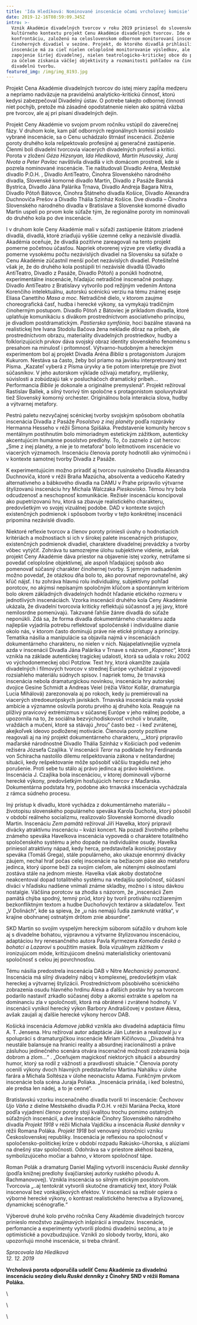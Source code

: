```yaml
---
title: 'Ida Hledíková: Nominované inscenácie očami vrcholovej komisie'
date: 2019-12-16T08:59:09.345Z
intro: >-
  Vznik Akadémie divadelných tvorcov v roku 2019 priniesol do slovenského
  kultúrneho kontextu projekt Cenu Akadémie divadelných tvorcov. Ide o tvorivú
  konfrontáciu, založenú na celoslovenskom odbornom monitorovaní inscenácií
  činoherných divadiel v sezóne. Projekt, do ktorého divadlá prihlásili svoje
  inscenácie má za cieľ nielen celoplošné monitorovanie výsledkov, ale aj
  zapojenie širšej divadelnej, nielen teatrologicko-kritickej obce do projektu,
  za účelom získania väčšej objektivity a rozmanitosti pohľadov na činohernú
  divadelnú tvorbu.
featured_img: /img/img_8193.jpg
---
```

Projekt Cena Akadémie divadelných tvorcov do istej miery zapĺňa medzeru a nepriamo nadväzuje na pravidelnú analyticko-kritickú činnosť, ktorú kedysi zabezpečoval Divadelný ústav. O potrebe takejto odbornej činnosti niet pochýb, pretože má zásadné opodstatnenie nielen ako spätná väzba pre tvorcov, ale aj pri písaní divadelných dejín. 

Projekt Ceny Akadémie vo svojom prvom ročníku vstúpil do záverečnej fázy. V druhom kole, kam päť odborných regionálnych komisií poslalo vybrané inscenácie, sa o Cenu uchádzalo štrnásť inscenácií. Zloženie poroty druhého kola rešpektovalo  profesijné aj generačné zastúpenie. Členmi boli divadelní tvorcovia viacerých divadelných profesií a kritici. Porota v zložení _Géza Hizsnyan, Ida Hledíková, Martin Husovský, Juraj Nvota a Peter Pavlac_ navštívila divadlá v ich domácom prostredí, kde si pozrela nominované inscenácie. Tie naštudovali Divadlo Aréna, Mestské divadlo P.O.H. , Divadlo AntiTeatro, Činohra Slovenského národného divadla, Slovenské komorné divadlo Martin, Divadlo z Pasáže Banská Bystrica, Divadlo Jána Palárika Trnava, Divadlo Andreja Bagara Nitra, Divadlo Pôtoň Bátovce, Činohra Štátneho divadla Košice, Divadlo Alexandra Duchnoviča Prešov a Divadlo Thália Színház Košice. Dve divadlá – Činohra Slovenského národného divadla v Bratislave a Slovenské komorné divadlo Martin uspeli po prvom kole súťaže tým, že regionálne poroty im nominovali do druhého kola po dve inscenácie. 

I v druhom kole Ceny Akadémie mali v súťaži zastúpenie štátom zriadené divadlá, divadlá, ktoré zriaďujú vyššie územné celky a nezávislé divadlá. Akadémia oceňuje, že divadlá pozitívne zareagovali na tento projekt pomerne početnou účasťou. Napriek otvorenej výzve pre všetky divadlá a pomerne vysokému počtu nezávislých divadiel na Slovensku sa súťaže o Cenu Akadémie zúčastnil menší počet nezávislých divadiel. Potešiteľné však je, že do druhého kola postúpili tri nezávislé divadlá (Divadlo AntiTeatro, Divadlo z Pasáže, Divadlo Pôtoň) a ponúkli hodnotné, experimentálne inscenácie, hľadajúc netradičné inscenačné postupy. Divadlo AntiTeatro z Bratislavy vytvorilo pod režijným vedením Antona Korenčiho intelektuálnu, autorskú scénickú verziu na tému známej eseje Eliasa Canettiho _Masa a moc._ Netradičné dielo, v ktorom zaujme choreografická časť, hudba i herecké výkony, sa vymykajú tradičným činoherným postupom. Divadlo Pôtoň z Bátoviec je príkladom divadla, ktoré uplatňuje komunikáciu s divákom prostredníctvom asociatívneho princípu, je divadlom postdramatickým. _Pastierska symfónia_, hoci bazálne stavaná na realistickej hre Ivana Stodolu Bačova žena nekladie dôraz na príbeh, ale prostredníctvom obrazu, materiality divadelných prostriedkov, hudby a folklorizujúcich prvkov dáva svojský obraz identity slovenského fenoménu s presahom na minulosť i prítomnosť.  Výtvarno-hudobným a hereckým experimentom bol aj projekt Divadla Aréna _Biblia_ s protagonistom Jurajom Kukurom. Nestáva sa často, žeby bol priamo na javisku interpretovaný text Písma. „Kazateľ vyberá z Písma úryvky a tie potom interpretuje pre život súčasníkov. V jeho autorskom výklade ožívajú metafory, myšlienky, súvislosti a zobúdzajú tak v poslucháčoch dramatický príbeh... Performancia _Biblie_ je dokonale a originálne premyslená“. Projekt režíroval Rastislav Ballek, a silný tvorivý tím spoločne s protagonistom spoluvytváral tiež Slovenský komorný orchester. Originálnou bola interakcia slova, hudby a výtvarnej metafory.

Pestrú paletu nezvyčajnej scénickej tvorby svojským spôsobom obohatila inscenácia Divadla z Pasáže _Posolstvo z inej planéty_ podľa rozprávky Hermanna Hesseho v réžii Šimona Spišáka. Predstavenie komunity hercov s mentálnym postihnutím bolo mimoriadnym estetickým zážitkom, autenticky akcentujúcim humánne posolstvo predlohy. To, čo zaznelo z úst hercov: „Sme z inej planéty, a nie je to metafora“ bolo leitmotívom inscenácie vo viacerých významoch. Inscenáciu členovia poroty hodnotili ako výnimočnú i v kontexte samotnej tvorby Divadla z Pasáže.       

K experimentujúcim možno priradiť aj tvorcov rusínskeho Divadla Alexandra Duchnoviča, ktoré v réžii Braňa Mazúcha, absolventa a vedúceho Katedry alternatívneho a bábkového divadla na DAMU v Prahe pripravilo výtvarne štylizovanú inscenáciu hry Michala Walczaka _Pieskovisko_. Témou hry bola odcudzenosť a neschopnosť komunikácie. Režisér inscenáciu koncipoval ako pupetrizovanú hru, ktorá sa zbavuje realistického charakteru, predovšetkým vo svojej vizuálnej podobe.  DAD v kontexte svojich existenčných podmienok i spôsobom tvorby v tejto konkrétnej inscenácii pripomína nezávislé divadlo.

Niektoré reflexie tvorcov a členov poroty priniesli úvahy o hodnotiacich kritériách a možnostiach si ich v širokej palete inscenačných prístupov, existenčných podmienok divadiel, charaktere divadelnej prevádzky a tvorby vôbec vytýčiť. Zohráva tu samozrejme úlohu subjektívne videnie, avšak projekt Ceny Akadémie dáva priestor na objavenie istej vzorky, netrúfame si povedať celoplošne objektívnej, ale aspoň hľadajúcej spôsob ako pomenovať súčasný charakter činohernej tvorby. S jemným nadsadením možno povedať, že otázkou dňa bolo to, ako porovnať neporovnateľné, aký kľúč nájsť. I tu zohráva hlavnú rolu individuálny, subjektívny pohľad porotcov, no akýmsi nepísaným spoločným kľúčom a spontánnym kritériom bolo okrem základných divadelných hodnôt hľadanie etického rozmeru v jednotlivých inscenáciách. Vzorka inscenácií druhého kola Ceny Akadémie ukázala, že divadelní tvorcovia kriticky reflektujú súčasnosť a jej javy, ktoré nemilosrdne pomenúvajú. Takzvané ľahšie žánre divadlá do súťaže neponúkli. Zdá sa, že forma divadla dokumentárneho charakteru azda najlepšie vyjadrila potrebu reflektovať spoločenské i individuálne dianie okolo nás, v ktorom často dominujú práve nie etické prístupy a princípy. Tematika násilia a manipulácie sa objavila najmä v inscenáciách dokumentárneho charakteru, no nielen v nich. Najapelatívnejšie vyznela azda v inscenácii Divadla Jána Palárika v Trnave s názvom  _„Kopanec“,_ ktorá vznikla na základe autentickej tragickej udalosti, ktorá sa udiala v roku 2002 vo východonemeckej obci Potzlow. Text hry, ktorá okamžite zaujala divadelných i filmových tvorcov v strednej Európe vychádzal z výpovedí rozsiahleho materiálu súdnych spisov. I napriek tomu, že trnavská inscenácia nebola dramaturgickou novinkou, inscenácia hry autorskej dvojice Gesine Schmidt a Andreas Veiel (réžia Viktor Kollár, dramaturgia Lucia Mihálová) zarezonovala aj po rokoch, kedy ju premiérovali na viacerých stredoeurópskych javiskách. Trnavská inscenácia mala vysoké ambície a významne oslovila porotu prvého aj druhého kola. Reaguje na plíživý pravicový extrémizmus v súčasnej Európe v jeho reálnej podobe, a upozornila na to, že sociálna bezvýchodiskovosť vrcholí v brutalite, vraždách a mučení, ktoré sa stávajú „hrou“ často bez - i keď zvrátenej, akejkoľvek ideovo podloženej motivácie. Členovia poroty pozitívne reagovali aj na iný projekt dokumentárneho charakteru,  __ktorý pripravilo maďarské národnostné Divadlo Thália Színház v Košiciach pod vedením režiséra Józsefa Czajlika. V inscenácii _Teror_ na podklade hry Ferdinanda von Schiracha nastolilo dilemu rešpektovania zákona v neštandardnej situácii, kedy rešpektovanie môže spôsobiť väčšiu tragédiu než jeho porušenie. Proti sebe tu stálo aj právo jedinca aj právo kolektívne. Inscenácia J. Czajlika bola inscenáciou, v ktorej dominovali výborné herecké výkony, predovšetkým hosťujúcich hercov z Maďarska. Dokumentárna podstata hry, podobne ako trnavská inscenácia vychádzala z rámca  súdneho procesu.

Iný prístup k divadlu, ktoré vychádza z dokumentárneho materiálu – životopisu slovenského populárneho speváka Karola Duchoňa, ktorý pôsobil v období reálneho socializmu, realizovalo Slovenské komorné divadlo Martin. Inscenáciu _Zem pamätá_ režíroval Jiří Havelka, ktorý pripravil divácky atraktívnu inscenáciu – kvázi koncert. Na pozadí životného príbehu známeho speváka Havelkova inscenácia vypovedá o charaktere totalitného spoločenského systému a jeho dopade na individuálne osudy. Havelka priniesol atraktívny nápad, kedy herca, predstaviteľa ikonickej postavy speváka (Tomáš Grega), stále populárneho, ako ukazuje enormný divácky záujem, nechal hrať počas celej inscenácie na bežiacom páse ako metaforu jedinca, ktorý úporne beží za svojim cieľom, ale nútenými okolnosťami zostáva stále na jednom mieste. Havelka však akoby dostatočne neakcentoval dopad totalitného systému na vtedajšiu spoločnosť, súčasní diváci v hľadisku nadšene vnímali známe skladby, možno i s istou dávkou nostalgie. Väčšina porotcov sa zhodla s názorom, že „inscenácii Zem pamätá chýba spodný, temný prúd, ktorý by tvoril protiváhu rozžiareným bezkonfliktným textom a hudbe Duchoňových textárov a skladateľov. Text „V Dolinách“, kde sa spieva, že „u nás nemajú ľudia zamknuté vrátka“, v krajine obohnanej ostnatým drôtom znie absurdne“.

SKD Martin so svojím vyspelým hereckým súborom súťažilo v druhom kole aj s divadelne bohatou, výpravnou a výtvarne štylizovanou inscenáciou, adaptáciou hry renesančného autora Pavla Kyrmezera _Komedia česká o bohatci a Lazarovi_ s použitím masiek. Bola  vizuálnym zážitkom v ironizujúcom móde, kritizujúcom dnešnú materialisticky orientovanú spoločnosť s celou jej povrchnosťou.

Tému násilia predostrela inscenácia DAB v Nitre _Mechanický pomaranč_. Inscenácia má silný divadelný náboj v komplexnej, predovšetkým však hereckej a výtvarnej štylizácii. Prostredníctvom pôsobivého scénického  zobrazenia osudu hlavného hrdinu Alexa a ďalších postáv hry sa tvorcom podarilo nastaviť zrkadlo súčasnej doby a akomsi extrakte s apelom na dominanciu zla v spoločnosti, ktorá má obrátené i zvrátené hodnoty. V inscenácii vynikol herecký výkon Barbory Andrašičovej v postave Alexa, avšak zaujali aj ďalšie herecké výkony hercov DAB.

Košická inscenácia _Adamove jablká_ vznikla ako divadelná adaptácia filmu A. T. Jensena. Hru režíroval autor adaptácie Ján Luterán a realizoval ju v spolupráci s dramaturgičkou inscenácie Miriam Kičiňovou. „Divadelná hra neustále balansuje na hranici reality a absurdnej iracionálnosti a práve zásluhou jedinečného scenára otvára inscenačné možnosti zobrazenia boja dobrom a zlom...“ . „Oceňujem magickosť niektorých situácií a absurdný humor, ktorý sa rodil z vážnosti a pravdivosti situácie.“ Členovia poroty ocenili výkony dvoch hlavných predstaviteľov Martina Nahálku v úlohe farára a Michala Soltésza v úlohe neonacistu Adama. Funkčným prvkom inscenácie bola scéna Juraja Poliaka. „Inscenácia prináša, i keď bolestnú, ale predsa len nádej, a to je cenné“.  

Bratislavskú vzorku inscenačného divadla tvorili tri inscenácie: Čechovov _Ujo Váňa_ z dielne Mestského divadla P.O.H. v réžii Mariána Pecka, ktoré podľa vyjadrení členov poroty stojí kvalitou trochu pomimo ostatných súťažných inscenácií, a dve inscenácie Činohry Slovenského národného divadla _Projekt 1918_ v réžii Michala Vajdičku a inscenácia _Ruské denníky_ v réžii Romana Poláka. _Projekt 1918_ bol venovaný storočnici vzniku Československej republiky. Inscenácia je reflexiou na spoločnosť v spoločensko-politickej kríze v období rozpadu Rakúsko-Uhorska, s alúziami na dnešný stav spoločnosti. Odohráva sa v priestore akéhosi bazéna, symbolizujúceho močiar a bahno, v ktorom spoločnosť tápe.   

Roman Polák a dramaturg Daniel Majling vytvorili inscenáciu _Ruské denníky_ (podľa knižnej predlohy švajčiarskej autorky ruského pôvodu A. Rachmanovovej). Vznikla inscenácia so silným etickým posolstvom.  Tvorcovia „..aj tentokrát vytvorili skutočne dramatický text, ktorý Polák inscenoval bez vonkajškových efektov. V inscenácii sa režisér opiera o výborné herecké výkony, o kontrast realistického herectva a štylizovanej, dynamickej scénografie.“ 

Výberové druhé kolo prvého ročníka Ceny Akadémie divadelných tvorcov prinieslo množstvo zaujímavých inšpirácií a impulzov. Inscenácie, perfomancie a experimenty vytvorili plodnú divadelnú sezónu, a to je optimistické a povzbudzujúce. Vznikli zo slobody tvorby, ktorú, ako upozorňujú mnohé inscenácie, si treba chrániť.

_Spracovala   Ida Hledíková_\
_12. 12. 2019_

**Vrcholová porota odporučila udeliť Cenu Akadémie za divadelnú inscenáciu sezóny dielu _Ruské denníky_ z Činohry SND v réžii Romana Poláka.**

 

 

\    

\    



\
